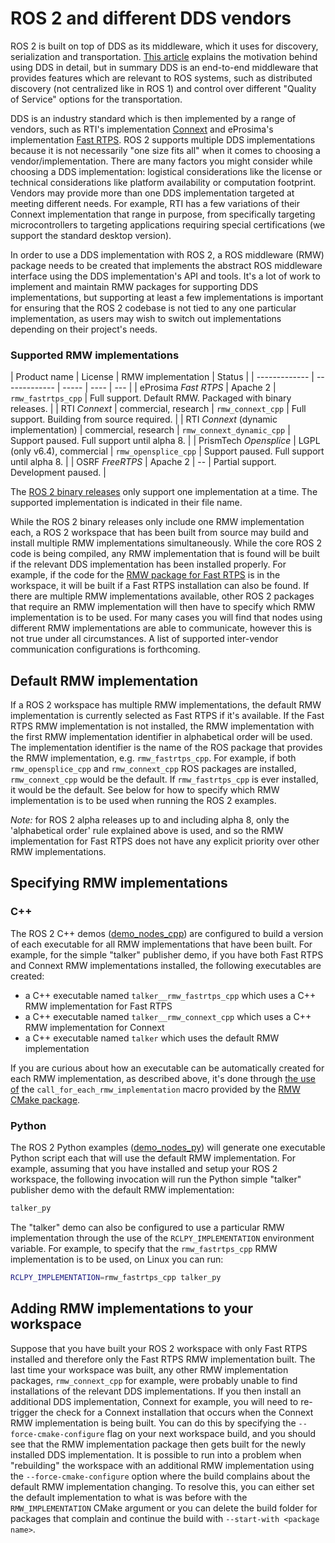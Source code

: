 # ROS 2 and different DDS vendors

ROS 2 is built on top of DDS as its middleware, which it uses for discovery, serialization and transportation.
[This article](http://design.ros2.org/articles/ros_on_dds.html) explains the motivation behind using DDS in detail, but in summary DDS is an end-to-end middleware that provides features which are relevant to ROS systems, such as distributed discovery (not centralized like in ROS 1) and control over different "Quality of Service" options for the transportation.

DDS is an industry standard which is then implemented by a range of vendors, such as RTI's implementation [Connext](https://www.rti.com/products/) and eProsima's implementation [Fast RTPS](http://www.eprosima.com/index.php/products-all/eprosima-fast-rtps).
ROS 2 supports multiple DDS implementations because it is not necessarily "one size fits all" when it comes to choosing a vendor/implementation.
There are many factors you might consider while choosing a DDS implementation: logistical considerations like the license or technical considerations like platform availability or computation footprint.
Vendors may provide more than one DDS implementation targeted at meeting different needs.
For example, RTI has a few variations of their Connext implementation that range in purpose, from specifically targeting microcontrollers to targeting applications requiring special certifications (we support the standard desktop version).

In order to use a DDS implementation with ROS 2, a ROS middleware (RMW) package needs to be created that implements the abstract ROS middleware interface using the DDS implementation's API and tools.
It's a lot of work to implement and maintain RMW packages for supporting DDS implementations, but supporting at least a few implementations is important for ensuring that the ROS 2 codebase is not tied to any one particular implementation, as users may wish to switch out implementations depending on their project's needs.

### Supported RMW implementations

| Product name | License | RMW implementation | Status |
| ------------- | ------------- | ----- | ---- | --- |
| eProsima _Fast RTPS_ | Apache 2 | `rmw_fastrtps_cpp` | Full support. Default RMW. Packaged with binary releases. |
| RTI _Connext_ | commercial, research | `rmw_connext_cpp` | Full support. Building from source required. |
| RTI _Connext_ (dynamic implementation) | commercial, research | `rmw_connext_dynamic_cpp` | Support paused. Full support until alpha 8. |
| PrismTech _Opensplice_ | LGPL (only v6.4), commercial | `rmw_opensplice_cpp` | Support paused. Full support until alpha 8. |
| OSRF _FreeRTPS_ | Apache 2 | -- | Partial support. Development paused. |




The [ROS 2 binary releases](https://github.com/ros2/ros2/releases/) only support one implementation at a time.
The supported implementation is indicated in their file name.

While the ROS 2 binary releases only include one RMW implementation each, a ROS 2 workspace that has been built from source may build and install multiple RMW implementations simultaneously.
While the core ROS 2 code is being compiled, any RMW implementation that is found will be built if the relevant DDS implementation has been installed properly.
For example, if the code for the [RMW package for Fast RTPS](https://github.com/ros2/rmw_fastrtps_cpp) is in the workspace, it will be built if a Fast RTPS installation can also be found.
If there are multiple RMW implementations available, other ROS 2 packages that require an RMW implementation will then have to specify which RMW implementation is to be used.
For many cases you will find that nodes using different RMW implementations are able to communicate, however this is not true under all circumstances.
A list of supported inter-vendor communication configurations is forthcoming.

## Default RMW implementation

If a ROS 2 workspace has multiple RMW implementations, the default RMW implementation is currently selected as Fast RTPS if it's available. If the Fast RTPS RMW implementation is not installed, the RMW implementation with the first RMW implementation identifier in alphabetical order will be used. The implementation identifier is the name of the ROS package that provides the RMW implementation, e.g. `rmw_fastrtps_cpp`.
For example, if both `rmw_opensplice_cpp` and `rmw_connext_cpp` ROS packages are installed, `rmw_connext_cpp` would be the default. If `rmw_fastrtps_cpp` is ever installed, it would be the default.
See below for how to specify which RMW implementation is to be used when running the ROS 2 examples.

*Note:* for ROS 2 alpha releases up to and including alpha 8, only the 'alphabetical order' rule explained above is used, and so the RMW implementation for Fast RTPS does not have any explicit priority over other RMW implementations.

## Specifying RMW implementations

### C++

The ROS 2 C++ demos ([demo_nodes_cpp](https://github.com/ros2/demos/tree/master/demo_nodes_cpp/src)) are configured to build a version of each executable for all RMW implementations that have been built.
For example, for the simple "talker" publisher demo, if you have both Fast RTPS and Connext RMW implementations installed, the following executables are created:

- a C++ executable named `talker__rmw_fastrtps_cpp` which uses a C++ RMW implementation for Fast RTPS
- a C++ executable named `talker__rmw_connext_cpp` which uses a C++ RMW implementation for Connext
- a C++ executable named `talker` which uses the default RMW implementation

If you are curious about how an executable can be automatically created for each RMW implementation, as described above, it's done through [the use of](https://github.com/ros2/demos/blob/release-beta1/demo_nodes_cpp/CMakeLists.txt#L58) the `call_for_each_rmw_implementation` macro provided by the [RMW CMake package](https://github.com/ros2/rmw/tree/release-beta1/rmw_implementation_cmake).

### Python

The ROS 2 Python examples ([demo_nodes_py](https://github.com/ros2/demos/tree/master/demo_nodes_py)) will generate one executable Python script each that will use the default RMW implementation.
For example, assuming that you have installed and setup your ROS 2 workspace, the following invocation will run the Python simple "talker" publisher demo with the default RMW implementation:

```bash
talker_py
```

The "talker" demo can also be configured to use a particular RMW implementation through the use of the `RCLPY_IMPLEMENTATION` environment variable.
For example, to specify that the `rmw_fastrtps_cpp` RMW implementation is to be used, on Linux you can run:

```bash
RCLPY_IMPLEMENTATION=rmw_fastrtps_cpp talker_py
```

## Adding RMW implementations to your workspace

Suppose that you have built your ROS 2 workspace with only Fast RTPS installed and therefore only the Fast RTPS RMW implementation built.
The last time your workspace was built, any other RMW implementation packages, `rmw_connext_cpp` for example, were probably unable to find installations of the relevant DDS implementations.
If you then install an additional DDS implementation, Connext for example, you will need to re-trigger the check for a Connext installation that occurs when the Connext RMW implementation is being built.
You can do this by specifying the `--force-cmake-configure` flag on your next workspace build, and you should see that the RMW implementation package then gets built for the newly installed DDS implementation.
It is possible to run into a problem when "rebuilding" the workspace with an additional RMW implementation using the `--force-cmake-configure` option where the build complains about the default RMW implementation changing.
To resolve this, you can either set the default implementation to what is was before with the `RMW_IMPLEMENTATION` CMake argument or you can delete the build folder for packages that complain and continue the build with `--start-with <package name>`.